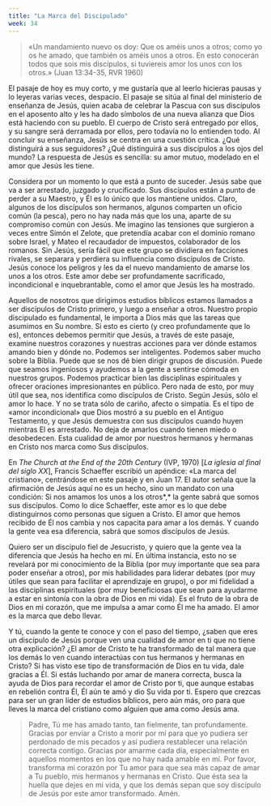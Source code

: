 ```yaml
---
title: "La Marca del Discipulado"
week: 34
---
```


> «Un mandamiento nuevo os doy: Que os améis unos a otros; como yo os
> he amado, que también os améis unos a otros. En esto conocerán todos
> que sois mis discípulos, si tuviereis amor los unos con los
> otros.» (Juan 13:34-35, RVR 1960)

El pasaje de hoy es muy corto, y me gustaría que al leerlo hicieras
pausas y lo leyeras varias veces, despacio. El pasaje se sitúa al final
del ministerio de enseñanza de Jesús, quien acaba de celebrar la Pascua
con sus discípulos en el aposento alto y les ha dado símbolos de una
nueva alianza que Dios está haciendo con su pueblo. El cuerpo de Cristo
será entregado por ellos, y su sangre será derramada por ellos, pero
todavía no lo entienden todo. Al concluir su enseñanza, Jesús se centra
en una cuestión crítica. ¿Qué distinguirá a sus seguidores? ¿Qué
distinguirá a sus discípulos a los ojos del mundo? La respuesta de Jesús
es sencilla: su amor mutuo, modelado en el amor que Jesús les tiene.

Considera por un momento lo que está a punto de suceder. Jesús sabe que
va a ser arrestado, juzgado y crucificado. Sus discípulos están a punto
de perder a su Maestro, y Él es lo único que los mantiene unidos. Claro,
algunos de los discípulos son hermanos, algunos comparten un oficio
común (la pesca), pero no hay nada más que los una, aparte de su
compromiso común con Jesús. Me imagino las tensiones que surgieron a
veces entre Simón el Zelote, que pretendía acabar con el dominio romano
sobre Israel, y Mateo el recaudador de impuestos, colaborador de los
romanos. Sin Jesús, sería fácil que este grupo se dividiera en facciones
rivales, se separara y perdiera su influencia como discípulos de Cristo.
Jesús conoce los peligros y les da el nuevo mandamiento de amarse los
unos a los otros. Este amor debe ser profundamente sacrificado,
incondicional e inquebrantable, como el amor que Jesús les ha mostrado.

Aquellos de nosotros que dirigimos estudios bíblicos estamos llamados a
ser discípulos de Cristo primero, y luego a enseñar a otros. Nuestro
propio discipulado es fundamental, le importa a Dios más que las tareas
que asumimos en Su nombre. Si esto es cierto (y creo profundamente que
lo es), entonces debemos permitir que Jesús, a través de este pasaje,
examine nuestros corazones y nuestras acciones para ver dónde estamos
amando bien y dónde no. Podemos ser inteligentes. Podemos saber mucho
sobre la Biblia. Puede que se nos dé bien dirigir grupos de discusión.
Puede que seamos ingeniosos y ayudemos a la gente a sentirse cómoda en
nuestros grupos. Podemos practicar bien las disciplinas espirituales y
ofrecer oraciones impresionantes en público. Pero nada de esto, por muy
útil que sea, nos identifica como discípulos de Cristo. Según Jesús,
sólo el amor lo hace. Y no se trata sólo de cariño, afecto o simpatía.
Es el tipo de «amor incondicional» que Dios mostró a su pueblo en el
Antiguo Testamento, y que Jesús demuestra con sus discípulos cuando
huyen mientras El es arrestado. No deja de amarlos cuando tienen miedo o
desobedecen. Esta cualidad de amor por nuestros hermanos y hermanas en
Cristo nos marca como Sus discípulos.

En *The Church at the End of the 20th Century* (IVP, 1970) \[*La iglesia
al final del siglo XX*\], Francis Schaeffer escribió un apéndice: «La
marca del cristiano», centrándose en este pasaje y en Juan 17. El autor
señala que la afirmación de Jesús aquí no es un hecho, sino un mandato
con una condición: Si nos amamos los unos a los otros*,* la gente sabrá
que somos sus discípulos. Como lo dice Schaeffer, este amor es lo que
debe distinguirnos como personas que siguen a Cristo. El amor que hemos
recibido de Él nos cambia y nos capacita para amar a los demás. Y cuando
la gente vea esa diferencia, sabrá que somos discípulos de Jesús.

Quiero ser un discípulo fiel de Jesucristo, y quiero que la gente vea la
diferencia que Jesús ha hecho en mí. En última instancia, esto no se
revelará por mi conocimiento de la Biblia (por muy importante que sea
para poder enseñar a otros), por mis habilidades para liderar debates
(por muy útiles que sean para facilitar el aprendizaje en grupo), o por
mi fidelidad a las disciplinas espirituales (por muy beneficiosas que
sean para ayudarme a estar en sintonía con la obra de Dios en mi vida).
Es el fruto de la obra de Dios en mi corazón, que me impulsa a amar como
Él me ha amado. El amor es la marca que debo llevar.

Y tú, cuando la gente te conoce y con el paso del tiempo, ¿saben que
eres un discípulo de Jesús porque ven una cualidad de amor en ti que no
tiene otra explicación? ¿El amor de Cristo te ha transformado de tal
manera que los demás lo ven cuando interactúas con tus hermanos y
hermanas en Cristo? Si has visto ese tipo de transformación de Dios en
tu vida, dale gracias a Él. Si estás luchando por amar de manera
correcta, busca la ayuda de Dios para recordar el amor de Cristo por ti,
que aunque estabas en rebelión contra Él, Él aún te amó y dio Su vida
por ti. Espero que crezcas para ser un gran líder de estudios bíblicos,
pero aún más, oro para que lleves la marca del cristiano como alguien
que ama como Jesús ama.

> Padre, Tú me has amado tanto, tan fielmente, tan profundamente.
> Gracias por enviar a Cristo a morir por mí para que yo pudiera ser
> perdonado de mis pecados y así pudiera restablecer una relación
> correcta contigo. Gracias por amarme cada día, especialmente en
> aquellos momentos en los que no hay nada amable en mí. Por favor,
> transforma mi corazón por Tu amor para que sea más capaz de amar a Tu
> pueblo, mis hermanos y hermanas en Cristo. Que ésta sea la huella que
> dejes en mi vida, y que los demás sepan que soy discípulo de Jesús por
> este amor transformado. Amén.
